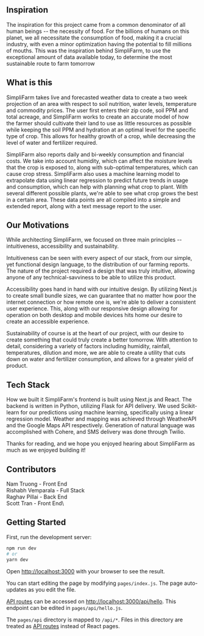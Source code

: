 ## Inspiration

The inspiration for this project came from a common denominator of all human beings -- the necessity of food. For the billions of humans on this planet, we all necessitate the consumption of food, making it a crucial industry, with even a minor optimization having the potential to fill millions of mouths. This was the inspiration behind SimpliFarm, to use the exceptional amount of data available today, to determine the most sustainable route to farm tomorrow

## What is this

SimpliFarm takes live and forecasted weather data to create a two week projection of an area with respect to soil nutrition, water levels, temperature and commodity prices. The user first enters their zip code, soil PPM and total acreage, and SimpliFarm works to create an accurate model of how the farmer should cultivate their land to use as little resources as possible while keeping the soil PPM and hydration at an optimal level for the specific type of crop. This allows for healthy growth of a crop, while decreasing the level of water and fertilizer required.

SimpliFarm also reports daily and bi-weekly consumption and financial costs. We take into account humidity, which can affect the moisture levels that the crop is exposed to, along with sub-optimal temperatures, which can cause crop stress. SimpliFarm also uses a machine learning model to extrapolate data using linear regression to predict future trends in usage and consumption, which can help with planning what crop to plant. With several different possible plants, we're able to see what crop grows the best in a certain area. These data points are all compiled into a simple and extended report, along with a text message report to the user.

## Our Motivations

While architecting SimpliFarm, we focused on three main principles -- intuitiveness, accessibility and sustainability.

Intuitiveness can be seen with every aspect of our stack, from our simple, yet functional design language, to the distribution of our farming reports. The nature of the project required a design that was truly intuitive, allowing anyone of any technical-savviness to be able to utilize this product.

Accessibility goes hand in hand with our intuitive design. By utilizing Next.js to create small bundle sizes, we can guarantee that no matter how poor the internet connection or how remote one is, we're able to deliver a consistent user experience. This, along with our responsive design allowing for operation on both desktop and mobile devices hits home our desire to create an accessible experience.

Sustainability of course is at the heart of our project, with our desire to create something that could truly create a better tomorrow. With attention to detail, considering a variety of factors including humidity, rainfall, temperatures, dilution and more, we are able to create a utility that cuts down on water and fertilizer consumption, and allows for a greater yield of product.

## Tech Stack

How we built it
SimpliFarm's frontend is built using Next.js and React. The backend is written in Python, utilizing Flask for API delivery. We used Scikit-learn for our predictions using machine learning, specifically using a linear regression model. Weather and mapping was achieved through WeatherAPI and the Google Maps API respectively. Generation of natural language was accomplished with Cohere, and SMS delivery was done through Twilio.

Thanks for reading, and we hope you enjoyed hearing about SimpliFarm as much as we enjoyed building it!

## Contributors

Nam Truong - Front End\
Rishabh Vemparala - Full Stack\
Raghav Pillai - Back End\
Scott Tran - Front End\

## Getting Started

First, run the development server:

```bash
npm run dev
# or
yarn dev
```

Open [http://localhost:3000](http://localhost:3000) with your browser to see the result.

You can start editing the page by modifying `pages/index.js`. The page auto-updates as you edit the file.

[API routes](https://nextjs.org/docs/api-routes/introduction) can be accessed on [http://localhost:3000/api/hello](http://localhost:3000/api/hello). This endpoint can be edited in `pages/api/hello.js`.

The `pages/api` directory is mapped to `/api/*`. Files in this directory are treated as [API routes](https://nextjs.org/docs/api-routes/introduction) instead of React pages.